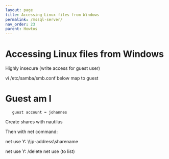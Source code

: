 ```yaml
---
layout: page
title: Accessing Linux files from Windows
permalink: /mssql-server/
nav_order: 23
parent: Howtos
---
```


# [](#header-1) Accessing Linux files from Windows

Highly insecure (write access for guest user)

vi /etc/samba/smb.conf
below map to guest

   # Guest am I
       guest account = johannes

Create shares with nautilus

Then with net command:

net use Y: \\\\ip-address\\sharename

net use Y: /delete
net use
	(to list)

